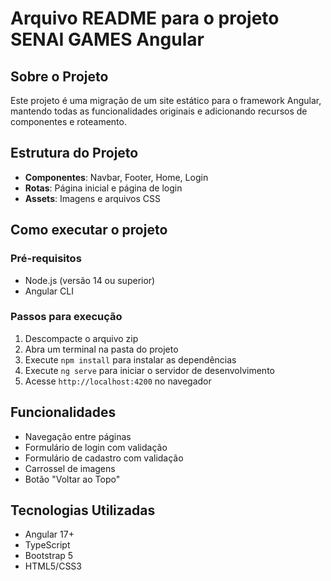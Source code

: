 # Arquivo README para o projeto SENAI GAMES Angular

## Sobre o Projeto
Este projeto é uma migração de um site estático para o framework Angular, mantendo todas as funcionalidades originais e adicionando recursos de componentes e roteamento.

## Estrutura do Projeto
- **Componentes**: Navbar, Footer, Home, Login
- **Rotas**: Página inicial e página de login
- **Assets**: Imagens e arquivos CSS

## Como executar o projeto

### Pré-requisitos
- Node.js (versão 14 ou superior)
- Angular CLI

### Passos para execução
1. Descompacte o arquivo zip
2. Abra um terminal na pasta do projeto
3. Execute `npm install` para instalar as dependências
4. Execute `ng serve` para iniciar o servidor de desenvolvimento
5. Acesse `http://localhost:4200` no navegador

## Funcionalidades
- Navegação entre páginas
- Formulário de login com validação
- Formulário de cadastro com validação
- Carrossel de imagens
- Botão "Voltar ao Topo"

## Tecnologias Utilizadas
- Angular 17+
- TypeScript
- Bootstrap 5
- HTML5/CSS3
